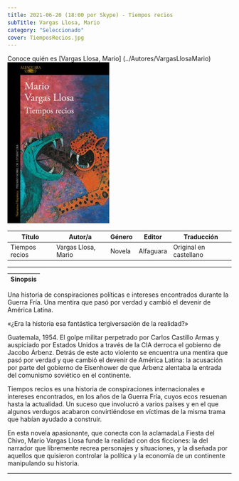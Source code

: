 ```yaml
---
title: 2021-06-20 (18:00 por Skype) - Tiempos recios
subTitle: Vargas Llosa, Mario
category: "Seleccionado"
cover: TiemposRecios.jpg
---  
```

Conoce quién es [Vargas Llosa, Mario] (../Autores/VargasLlosaMario)
!["Imagen no encontrada"](TiemposRecios.jpg)

Título | Autor/a | Género | Editor | Traducción |
------ | ------- | ------ | ------ | --------- |
Tiempos recios | Vargas Llosa, Mario | Novela | Alfaguara | Original en castellano |
***
|Sinopsis|
|--------|
Una historia de conspiraciones políticas e intereses encontrados durante la Guerra Fría. Una mentira que pasó por verdad y cambió el devenir de América Latina.

«¿Era la historia esa fantástica tergiversación de la realidad?»

Guatemala, 1954. El golpe militar perpetrado por Carlos Castillo Armas y auspiciado por Estados Unidos a través de la CIA derroca el gobierno de Jacobo Árbenz. Detrás de este acto violento se encuentra una mentira que pasó por verdad y que cambió el devenir de América Latina: la acusación por parte del gobierno de Eisenhower de que Árbenz alentaba la entrada del comunismo soviético en el continente.

Tiempos recios es una historia de conspiraciones internacionales e intereses encontrados, en los años de la Guerra Fría, cuyos ecos resuenan hasta la actualidad. Un suceso que involucró a varios países y en el que algunos verdugos acabaron convirtiéndose en víctimas de la misma trama que habían ayudado a construir.

En esta novela apasionante, que conecta con la aclamadaLa Fiesta del Chivo, Mario Vargas Llosa funde la realidad con dos ficciones: la del narrador que libremente recrea personajes y situaciones, y la diseñada por aquellos que quisieron controlar la política y la economía de un continente manipulando su historia.
***
